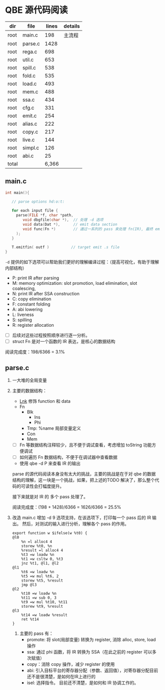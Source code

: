 # QBE 源代码阅读

| dir    | file    | lines | details |
|--------|---------|-------|---------|
| root   | main.c  | 198   | 主流程     |
| root   | parse.c | 1428  |         |
| root   | rega.c  | 698   |         |
| root   | util.c  | 653   |         |
| root   | spill.c | 538   |         |
| root   | fold.c  | 535   |         |
| root   | load.c  | 493   |         |
| root   | mem.c   | 488   |         |
| root   | ssa.c   | 434   |         |
| root   | cfg.c   | 331   |         |
| root   | emit.c  | 254   |         |
| root   | alias.c | 222   |         |
| root   | copy.c  | 217   |         |
| root   | live.c  | 144   |         |
| root   | simpl.c | 126   |         |
| root   | abi.c   | 25    |         |
| total  |         | 6,366 |         |

## main.c

```c
int main(){

   // parse options hd:o:t: 
   
   for each input file {
     parse(FILE *f, char *path, 
        void dbgfile(char *),  // 处理 -d 选项
        void data(Dat *),      // emit data section
        void func(Fn *)        // 通过一系列的 pass 来处理 fn(IR), 最终 emit IR.
     ); 
   }
   
   T.emitfin( outf )          // target emit .s file
}
```

`-d` 提供的如下选项可以帮助我们更好的理解编译过程：（提高可视化，有助于理解内部结构）
- P: print IR after parsing
- M: memory optimization: slot promotion, load elimination, slot coalescing,
- N: print IR after SSA construction
- C: copy elimination
- F: constant folding
- A: abi lowering
- L: liveness
- S: spilling
- R: register allocation


- [ ] 后续对这些过程按照顺序进行逐一分析。
- [ ] struct Fn 是对一个函数的 IR 表达，是核心的数据结构

阅读完成度：198/6366 = 3.1%

## parse.c

1. 一大堆的全局变量

2. 主要的数据结构：
    - [Lnk](https://c9x.me/compile/doc/il.html#Linkage) 修饰 function 和 data
    - Fn
      - Blk
        - Ins
        - Phi
      - Tmp:  %name 局部变量定义
      - Con
      - Mem

    - [ ] Fn 等数据结构注释较少，且不便于调试查看，考虑增加 toString 功能方便调试
    - [ ] 如何遍历 Fn 数据结构，不便于在调试器中查看数据
    - 使用 qbe -d P 来查看 IR 的输出

    parse 的源代码阅读本身没有太大的挑战，主要的挑战是在于对 qbe 的数据结构的理解，这一块是一个挑战，如果，把上述的TODO
    解决了，那么整个代码的可读性会打幅度提升。

    接下来就是对 IR 的 多个 pass 处理了。

    阅读完成度：(198 + 1428)/6366 = 1626/6366 = 25.5%
3. 改造 main.c 增加 -d 9 选项支持，在该选项下，打印每一个 pass 后的 IR 输出。
   然后，对测试的输入进行分析，理解各个 pass 的作用。

   ```text
   export function w $ifelse(w %t0) {
   @l0
       %n =l alloc4 4
       storew %t0, %n
       %result =l alloc4 4
       %t3 =w loadw %n
       %t1 =w csltw 0, %t3
       jnz %t1, @l1, @l2
   @l1
       %t6 =w loadw %n
       %t5 =w mul %t6, 2
       storew %t5, %result
       jmp @l3
   @l2
       %t10 =w loadw %n
       %t11 =w sub 0, 3
       %t9 =w mul %t10, %t11
       storew %t9, %result
   @l3
       %t14 =w loadw %result
       ret %t14
   }
   ```
   1. 主要的 pass 有：
      - promote: 将 slot(局部变量) 转换为 register, 消除 alloc, store, load 操作
      - ssa: 通过 phi 函数，将 IR 转换为 SSA（在此之前的 register 可以多次赋值）
      - copy：消除 copy 操作，减少 register 的使用
      - abi: 引入目标平台的寄存器分配（参数、返回值），对寄存器分配目前还不是很清楚，是如何在IR上进行的
      - isel: 选择指令。 目前还不清楚，是如何和 IR 协调工作的。
   
